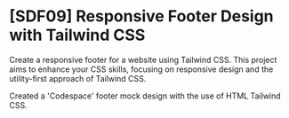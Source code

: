# [SDF09] Responsive Footer Design with Tailwind CSS

Create a responsive footer for a website using Tailwind CSS. This project aims to enhance your CSS skills, focusing on responsive design and the utility-first approach of Tailwind CSS.

Created a 'Codespace' footer mock design with the use of HTML Tailwind CSS. 